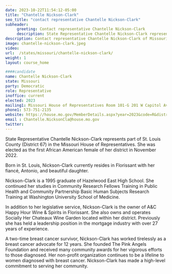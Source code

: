```yaml
---
date: 2023-10-22T11:54:12-05:00
title: "Chantelle Nickson-Clark"
seo_title: "contact representative Chantelle Nickson-Clark"
subheader:
     greeting: Contact representative Chantelle Nickson-Clark
     description: State Representative Chantelle Nickson-Clark represents part of St. Louis County (District 67) in the Missouri House of Representatives. She was elected as the first African American female of her district in November 2022.
description: Contact representative Chantelle Nickson-Clark of Missouri. Contact information for Chantelle Nickson-Clark includes email address, phone number, and mailing address.
image: chantelle-nickson-clark.jpeg
video:
url:  /states/missouri/chantelle-nickson-clark/
weight: 1
layout: course_home

####candidate
name: Chantelle Nickson-Clark
state: Missouri
party: Democratic
role: Representative
inoffice: current
elected: 2023
mailing1: Missouri House of Representatives Room 101-G 201 W Capitol Ave Jefferson City, MO 65101
phone1: 573-751-2135
website: https://house.mo.gov/MemberDetails.aspx?year=2023&code=R&district=067/
email : Chantelle.NicksonCla@house.mo.gov
twitter:
---
```


State Representative Chantelle Nickson-Clark represents part of St. Louis County (District 67) in the Missouri House of Representatives. She was elected as the first African American female of her district in November 2022.

Born in St. Louis, Nickson-Clark currently resides in Florissant with her fiancé, Antonio, and beautiful daughter.

Nickson-Clark is a 1995 graduate of Hazelwood East High School. She continued her studies in Community Research Fellows Training in Public Health and Community Partnership Basic Human Subjects Research Training at Washington University School of Medicine.

In addition to her legislative service, Nickson-Clark is the owner of A&C Happy Hour Wine & Spirits in Florissant. She also owns and operates Socially Her Chateaux Wine Garden located within her district. Previously she has held a leadership position in the mortgage industry with over 27 years of experience.

A two-time breast cancer survivor, Nickson-Clark has worked tirelessly as a breast cancer advocate for 12 years. She founded The Pink Angels Foundation and received many community awards for her vigorous efforts to those diagnosed. Her non-profit organization continues to be a lifeline to women diagnosed with breast cancer. Nickson-Clark has made a high-level commitment to serving her community.
